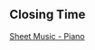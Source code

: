 ## Closing Time
<!-- paste the below just before the </head> tag -->
<script type="module" src="https://mixthat.co/js/bundled/mixthat-player/dist/module.js"></script>
<style>
:root {
  --stemplayer-js-controls-background-color: #232323;
}
</style>
<!-- Paste the below in the HTML document where you would like the player to appear -->
<mixthat-player controls="" src="https://mixthat.co/api/tracks/36d664f6-e2b4-42e9-a55f-4a76e3e80470/stream?authToken=eyJhbGciOiJIUzI1NiIsInR5cCI6IkpXVCJ9.eyJ0b2tlbnV1aWQiOiI5Mzk3Y2Q0Ny05YWZhLTRlYmQtOTUzZC00MjlmM2YyNTlkMjgiLCJvd25lcklkIjoidXMtZWFzdC0xOmE2YWY0M2NkLTNlMDgtY2U1YS1kNmE2LWMzOWM2ODBjNTA4OSIsImFjbDp0cmFjazpzdHJlYW0iOnRydWUsImlhdCI6MTcyNDAyMDgwNywiYXVkIjoiaHR0cHM6Ly9taXh0aGF0LmNvIiwiaXNzIjoiaHR0cHM6Ly9taXh0aGF0LmNvIiwic3ViIjoiMzZkNjY0ZjYtZTJiNC00MmU5LWE1NWYtNGE3NmUzZTgwNDcwIn0.XrDfBmWpp4lZW9I4jIKSMhUaToC8TXebmv7Dmkv2MHQ"></mixthat-player>

[Sheet Music - Piano](SheetMusic/ClosingTimePiano.pdf)